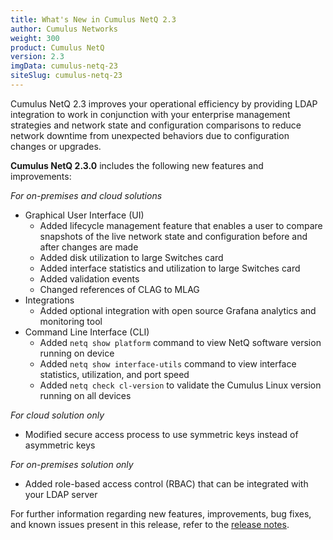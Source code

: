 ```yaml
---
title: What's New in Cumulus NetQ 2.3
author: Cumulus Networks
weight: 300
product: Cumulus NetQ
version: 2.3
imgData: cumulus-netq-23
siteSlug: cumulus-netq-23
---
```


Cumulus NetQ 2.3 improves your operational efficiency by providing LDAP integration to work in conjunction with your enterprise management strategies and network state and configuration comparisons to reduce network downtime from unexpected behaviors due to configuration changes or upgrades.

**Cumulus NetQ 2.3.0** includes the following new features and improvements:

*For on-premises and cloud solutions*

  - Graphical User Interface (UI)
    - Added lifecycle management feature that enables a user to compare snapshots of the live network state and configuration before and after changes are made
    - Added disk utilization to large Switches card
    - Added interface statistics and utilization to large Switches card
    - Added validation events
    - Changed references of CLAG to MLAG
  - Integrations
    - Added optional integration with open source Grafana analytics and monitoring tool
  - Command Line Interface (CLI)
    - Added `netq show platform` command to view NetQ software version running on device
    - Added `netq show interface-utils` command to view interface statistics, utilization, and port speed
    - Added `netq check cl-version` to validate the Cumulus Linux version running on all devices

*For cloud solution only*

  - Modified secure access process to use symmetric keys instead of asymmetric keys

*For on-premises solution only*

  - Added role-based access control (RBAC) that can be integrated with your LDAP server


For further information regarding new features, improvements, bug fixes, and known issues present in this release, refer to the [release notes](https://support.cumulusnetworks.com/hc/en-us/articles/360036416953).
